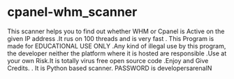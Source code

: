# cpanel-whm_scanner
This scanner helps you to find out whether WHM or Cpanel is Active on the given IP address .It rus on 100 threads and is very fast . This Program is made for EDUCATIONAL USE ONLY  .Any kind of illegal use by this program, the developer neither the platform where it is hosted are responsible .Use at your own Risk.It is totally virus free open source code .Enjoy and Give Credits. .
It is Python based scanner.
PASSWORD is developersarenaIN
